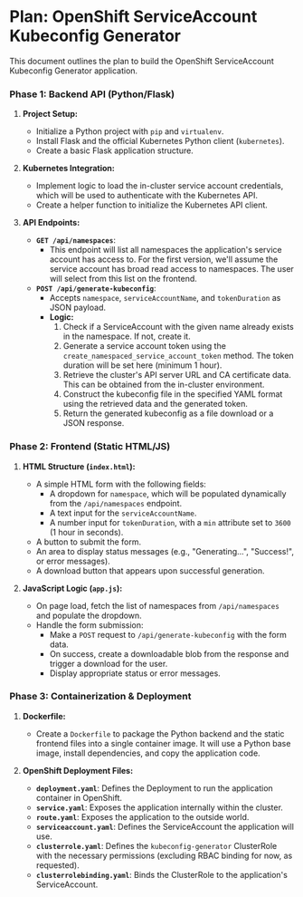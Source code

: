# Plan: OpenShift ServiceAccount Kubeconfig Generator

This document outlines the plan to build the OpenShift ServiceAccount Kubeconfig Generator application.

### Phase 1: Backend API (Python/Flask)

1.  **Project Setup:**
    *   Initialize a Python project with `pip` and `virtualenv`.
    *   Install Flask and the official Kubernetes Python client (`kubernetes`).
    *   Create a basic Flask application structure.

2.  **Kubernetes Integration:**
    *   Implement logic to load the in-cluster service account credentials, which will be used to authenticate with the Kubernetes API.
    *   Create a helper function to initialize the Kubernetes API client.

3.  **API Endpoints:**
    *   **`GET /api/namespaces`**:
        *   This endpoint will list all namespaces the application's service account has access to. For the first version, we'll assume the service account has broad read access to namespaces. The user will select from this list on the frontend.
    *   **`POST /api/generate-kubeconfig`**:
        *   Accepts `namespace`, `serviceAccountName`, and `tokenDuration` as JSON payload.
        *   **Logic:**
            1.  Check if a ServiceAccount with the given name already exists in the namespace. If not, create it.
            2.  Generate a service account token using the `create_namespaced_service_account_token` method. The token duration will be set here (minimum 1 hour).
            3.  Retrieve the cluster's API server URL and CA certificate data. This can be obtained from the in-cluster environment.
            4.  Construct the kubeconfig file in the specified YAML format using the retrieved data and the generated token.
            5.  Return the generated kubeconfig as a file download or a JSON response.

### Phase 2: Frontend (Static HTML/JS)

1.  **HTML Structure (`index.html`):**
    *   A simple HTML form with the following fields:
        *   A dropdown for `namespace`, which will be populated dynamically from the `/api/namespaces` endpoint.
        *   A text input for the `serviceAccountName`.
        *   A number input for `tokenDuration`, with a `min` attribute set to `3600` (1 hour in seconds).
    *   A button to submit the form.
    *   An area to display status messages (e.g., "Generating...", "Success!", or error messages).
    *   A download button that appears upon successful generation.

2.  **JavaScript Logic (`app.js`):**
    *   On page load, fetch the list of namespaces from `/api/namespaces` and populate the dropdown.
    *   Handle the form submission:
        *   Make a `POST` request to `/api/generate-kubeconfig` with the form data.
        *   On success, create a downloadable blob from the response and trigger a download for the user.
        *   Display appropriate status or error messages.

### Phase 3: Containerization & Deployment

1.  **Dockerfile:**
    *   Create a `Dockerfile` to package the Python backend and the static frontend files into a single container image. It will use a Python base image, install dependencies, and copy the application code.

2.  **OpenShift Deployment Files:**
    *   **`deployment.yaml`**: Defines the Deployment to run the application container in OpenShift.
    *   **`service.yaml`**: Exposes the application internally within the cluster.
    *   **`route.yaml`**: Exposes the application to the outside world.
    *   **`serviceaccount.yaml`**: Defines the ServiceAccount the application will use.
    *   **`clusterrole.yaml`**: Defines the `kubeconfig-generator` ClusterRole with the necessary permissions (excluding RBAC binding for now, as requested).
    *   **`clusterrolebinding.yaml`**: Binds the ClusterRole to the application's ServiceAccount.

